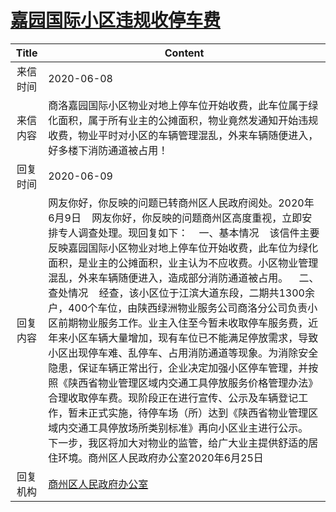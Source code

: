 # [嘉园国际小区违规收停车费](http://www.shangluo.gov.cn/zmhd/ldxxxx.jsp?urltype=leadermail.LeaderMailContentUrl&wbtreeid=1112&leadermailid=5997)

| Title |                                                                                                                                                                                                                                                         Content                                                                                                                                                                                                                                                         |
|:-----:|-------------------------------------------------------------------------------------------------------------------------------------------------------------------------------------------------------------------------------------------------------------------------------------------------------------------------------------------------------------------------------------------------------------------------------------------------------------------------------------------------------------------------|
| 来信时间  | 2020-06-08                                                                                                                                                                                                                                                                                                                                                                                                                                                                                                              |
| 来信内容  | 商洛嘉园国际小区物业对地上停车位开始收费，此车位属于绿化面积，属于所有业主的公摊面积，物业竟然发通知开始违规收费，物业平时对小区的车辆管理混乱，外来车辆随便进入，好多楼下消防通道被占用！                                                                                                                                                                                                                                                                                                                                                                                                                           |
| 回复时间  | 2020-06-09                                                                                                                                                                                                                                                                                                                                                                                                                                                                                                              |
| 回复内容  | 网友你好，你反映的问题已转商州区人民政府阅处。2020年6月9日    网友你好，你反映的问题商州区高度重视，立即安排专人调查处理。现回复如下：    一、基本情况    该信件主要反映嘉园国际小区物业对地上停车位开始收费，此车位为绿化面积，是业主的公摊面积，业主认为不应收费。小区物业管理混乱，外来车辆随便进入，造成部分消防通道被占用。    二、查处情况    经查，该小区位于江滨大道东段，二期共1300余户，400个车位，由陕西绿洲物业服务公司商洛分公司负责小区前期物业服务工作。业主入住至今暂未收取停车服务费，近年来小区车辆大量增加，现有车位已不能满足停放需求，导致小区出现停车难、乱停车、占用消防通道等现象。为消除安全隐患，保证车辆正常出行，企业决定加强小区停车管理，并按照《陕西省物业管理区域内交通工具停放服务价格管理办法》合理收取停车费。现阶段正在进行宣传、公示及车辆登记工作，暂未正式实施，待停车场（所）达到《陕西省物业管理区域内交通工具停放场所类别标准》再向小区业主进行公示。    下一步，我区将加大对物业的监管，给广大业主提供舒适的居住环境。商州区人民政府办公室2020年6月25日 |
| 回复机构  | [商州区人民政府办公室](../../category/agencies/商州区人民政府办公室.md)                                                                                                                                                                                                                                                                                                                                                                                                                                                                     |